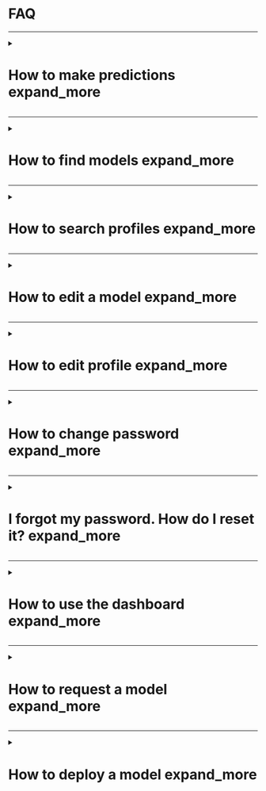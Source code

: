 # FAQ

---

<div class="markdown-details-container">
<details>
<summary>
<h1>
<span class="markdown-header-anchor">How to make predictions</span> 
<span class="material-icons">expand_more</span>
</h1>
</summary>

<div id="make-predictions">

_Shipped Brain_ lets you experiment with any model on the platform fast and easily. Every model has its unique endpoint and can be accessed from anywhere.
There are three main ways to make predictions:

-   Using the UI through a model's page
-   Via command line using cURL
-   API endpoint

## Making predictions using the UI

Every model has its own web page accessible through the url `app.shippedbrain.com/<model_name>/<model_version>`.
You can make predictions directly from the model's web page using the _Try it_ button located below the model's input example.
The prediction's input data can be edited by clicking on the `Edit Values` tab that's located above the input example pane and below the model's endpoint.
To make a prediction you must be logged in.

## Using the command line via cURL

You can easily make predictions using the command line via cURL. On the model's web page select the _cURL_ tab, located below the model's API endpoint. You can copy the command already populated with an input example to your command line and start predicting right away. The model's input and output schema can be consulted on the model's web page by clicking on _Model Input Schema_ and _Model Output Schema_, respectively.
Every prediction is performed the same way for every model:

-   Make a `POST` request to the select model's endpoint: `app.shippedbrain.com/<model_name>/<model_version>`
-   Provide your authorization token `Authorization: Bearer <auth_token>`
-   Send the data that you want to make predictions from as JSON

**Example:**

```bash
curl -X POST http://app.shippedbrain.com/api/v0/predict/<model_name>/<model_version> \
-H 'accept: application/json'  \
-H 'Content-Type: application/json' \
-H 'Authorization: Bearer <auth_token>' \
-d ' {"columns": ["<col_1>", ..., "<col_n>"],"data": [[v_1, ..., v_n], ...]}'
```

## Predicting using the API

All _Shipped Brain_ models have their unique API endpoint as `app.shippedbrain.com/<model_name>/<model_version>`.
Using the API is similar to using the cURL command. You can make predictions using the API endpoint by sending a `POST` request directly to the model's endpoint with the JSON data that you want to predict. The model's input and output schema can be consulted on the model's web page by clicking on _Model Input Schema_ and _Model Output Schema_ respectively.
Every prediction is performed the same way for every model:

-   Make a `POST` request to the select model's endpoint: `app.shippedbrain.com/<model_name>/<model_version>`
-   Provide your authorization token `Authorization: Bearer <auth_token>`
-   Send the data that you want to make predictions from as JSON

**Example:**
Using the **sentiment-analysis** model.

**Python**

```python
import requests

url = "https://app.shippedbrain.com/api/v0/predict/sentiment-analysis/1"

data = {
    "columns": [
        "text"
    ],
    "data": [
        ["I'm so happy"],
        ["not so good"]
    ]
}

def sentiment_analysis(data):
    results = requests.post(url, data)
    return results
```

**JavaScript**

```JavaScript
const data = {
    columns: [
        "text"
    ],
    data: [
        [ "I'm so happy" ],
        [ "not so good" ]
    ]
}

async function getSentimentAnalysis(data) {
    const url = 'https://app.shippedbrain.com/api/v0/predict/sentiment-analysis/1'
    const request = await fetch(url, { method: 'POST', body: data })
    const results = await request.json()

    return results
}

getSentimentAnalysis(data)
```

</div>

</details>
</div>

---

<div class="markdown-details-container">
<details>
<summary>
<h1>
<span class="markdown-header-anchor">How to find models</span> 
<span class="material-icons">expand_more</span>
</h1>
</summary>

<div id="find-models">

With _Shipped Brain_ you can find models and start using them right away. Search by name, hashtag and category. Filter by most popular, most recent and recently used.

## Searching by name, hashtag or category

Find the right model filtering by name, category or hashtag.

### Step 1

Go to the app's search bar located on the navigation menu.

### Step 2

Type your search on the app's search bar. It automatically searches for the model's name, hashtag and category.

Alternatively you can filter models directly from the [home page](https://app.shippedbrain.com) by selecting a category from the category pills.

## Finding the most popular and recent models

You can find the most popular, latest and recently used models uploaded to _Shipped Brain_.

### Step 1

Go to the [app's home page](https://app.shippedbrain.com)

### Step 2

On the left hand side click on the selection dropdown

### Step 3

Select a filter. You can filter models by:

-   Most Recent
-   Most Popular
-   Recently Used
</div>

</details>
</div>

---

<div class="markdown-details-container">
<details>
<summary>
<h1>
<span class="markdown-header-anchor">How to search profiles</span> 
<span class="material-icons">expand_more</span>
</h1>
</summary>

<div id="search-profiles">

Find amazing Data Scientists with a very quick search.

### Step 1

Go to the app's search bar located on the navigation menu.

### Step 2

Type the name of the profile that your searching for.

</div>

</details>
</div>

---

<div class="markdown-details-container">
<details>
<summary>
<h1>
<span class="markdown-header-anchor">How to edit a model</span> 
<span class="material-icons">expand_more</span>
</h1>
</summary>

<div id="edit-model">

You can edit the description and hashtags of your models anytime.
To edit a model you can go directly to the model's edit page `app.shippedbrain.com/<model_name>/edit` or go to the model's web page `app.shippedbrain.com/models/<model_name>` and click on the _Edit Model_ button, located on the top of the page on the right side of the model's name.

## Editing the model's Description

Edit the description text and click on `Save` for the changes to take effect.

## Editing model Categories

Selected model categories are displayed in magenta, while unselected categories are displayed in grey.

### Adding Categories

To add a model category click on the category you wish to add. If a category is unselected it will be displayed in grey, otherwise it will be displayed in magenta.

### Removing Categories

To remove a model category click on the category you wish to remove that is displayed in magenta.

## Editing model Hashtags

You can add and remove any model hashtag to your model.

### Adding model Hashtags

To add a hashtag type the hashtag that you want to add on the hashtag input box a click on the `+` button.

### Removing model Hashtags

To remove a hashtag click on the `x` button on the hashtag you wish to remove.

</div>

</details>
</div>

---

<div class="markdown-details-container">
<details>
<summary>
<h1>
<span class="markdown-header-anchor">How to edit profile</span> 
<span class="material-icons">expand_more</span>
</h1>
</summary>

<div id="edit-profile">

Provide other users with rich information about you and your work. You can improve your profile with a delightful about section and important hashtags on your areas of expertise and interest.

### Step 1

Hover your mouse over your avatar/username on the top right corner of the page header

### Step 2

Select _Account Settings_

### Step 3

Edit your _About_ text, _Name_ and _Hashtags_.

#### Editing your _About_ text

When editing your _About_ text don't forget to click _Save_.

#### Adding and deleting hashtags

To add a hashtag type the hashtag that you want to add on the hashtag input box and click on the `+` button.
To delete a hashtag click on the `x` button on the hashtag you wish to remove.

</div>

</details>
</div>

---

<div class="markdown-details-container">
<details>
<summary>
<h1>
<span class="markdown-header-anchor">How to change password</span> 
<span class="material-icons">expand_more</span>
</h1>
</summary>

<div id="change-password">

You can change your password at anytime through the user setting panel.
To change your password you must be logged in.

### Step 1

Hover your mouse over your avatar/username on the top right corner of the page header

### Step 2

Select _Account Settings_

### Step 3

In _New Password_ type your new password.

### Step 3

Confirm your password in _Confirm Password_

### Step 4

Click on _Save Password_ for changes to take effect.

</div>

</details>
</div>

---

<div class="markdown-details-container">
<details>
<summary>
<h1>
<span class="markdown-header-anchor">I forgot my password. How do I reset it?</span> 
<span class="material-icons">expand_more</span>
</h1>
</summary>

<div id="reset-password">

Whenever you forget your password you can easily recover it.

### Step 1

Got to the _Login_ page. Click on _Sign In_ on the top right corner of the app.

### Step 2

Click on _Forgot password?_.

### Step 3

Fill in your account e-mail and click on _Send Instructions_

### Step 4

Go to your e-mail inbox and follow the reset password instructions. You should have an e-mail from **info@shippedbrain.com** with a link to reset your password.

</div>

</details>
</div>

---

<div class="markdown-details-container">
<details>
<summary>
<h1>
<span class="markdown-header-anchor">How to use the dashboard</span> 
<span class="material-icons">expand_more</span>
</h1>
</summary>

<div id="dashboard">

Access all your statistics in one place.
Get insightful information from _Shipped Brain_ with intuitive dashboards with rich information about your models, requests and predictions.

### Step 1

Go to [your Dashboard](https://app.shippedbrain.com/dashboard)

### Step 2

Get insights from your models usage, uploads and predictions with gorgeous dashboards.

</div>

</details>
</div>

---

<div class="markdown-details-container">
<details>
<summary>
<h1>
<span class="markdown-header-anchor">How to request a model</span> 
<span class="material-icons">expand_more</span>
</h1>
</summary>

<div id="request-model">

Leverage the _Shipped Brain_ community to develop machine learning models that solve your problems. You can set an expiration date to your request and try the different models that the community proposes and select the model that fulfils your request and close it. You can close your request at any time.
With _Shipped Brain_ it's easy to try every model through its unique API endpoint.
To request a model you just need to fill a small form with your requirements.

### Step 1

Go to the [Model Requests page](https://app.shippedbrain.com/requests)

### Step 2

Click on the _Request model_ button on top of the model requests list

### Step 3

Fill the form displayed on the page

### Step 4

Click _Request_

### Step 5

Be notified and track your request status and model proposals.

</div>

</details>
</div>

---

<div class="markdown-details-container">
<details>
<summary>
<h1>
<span class="markdown-header-anchor">How to deploy a model</span> 
<span class="material-icons">expand_more</span>
</h1>
</summary>

<div id="deploy-model">

`pip install shippedbrain`

#### Using the CLI:

`shippedbrain upload --model_name My-Amazing-Model --run_id 6f252757005748708cd3aad75d1ff462`

#### Using the Python API:

Uploading a logged mlflow model from and existing `run_id` using the `shippedbrain.upload_run` function

```python
import pandas as pd
from sklearn import datasets
from sklearn.ensemble import RandomForestClassifier
import mlflow
import numpy as np
import mlflow.sklearn
from mlflow.models.signature import infer_signature

from shippedbrain import shippedbrain

iris = datasets.load_iris()
iris_train = pd.DataFrame(iris.data, columns=iris.featuhre_names)

    # each input has shape (4, 4)
input_example = np.array([
       [[  0,   0,   0,   0],
        [  0, 134,  25,  56],
        [253, 242, 195,   6],
        [  0,  93,  82,  82]],
       [[  0,  23,  46,   0],
        [ 33,  13,  36, 166],
        [ 76,  75,   0, 255],
        [ 33,  44,  11,  82]]
    ], dtype=np.uint8)

with mlflow.start_run(run_name="YOUR_RUN_NAME") as run:
    clf = RandomForestClassifier(max_depth=7, random_state=0)
    clf.fit(iris_train, iris.target)
    signature = infer_signature(iris_train, clf.predict(iris_train))
    mlflow.sklearn.log_model(clf, "iris_rf", signature=signature, input_example=input_example)


  shippedbrain.upload_run(
      run_id=run.info.run_id,
      email="YOUR_EMAIL", # can be left blank if env. var. SHIPPED_BRAIN_EMAIL is set
      password="YOUR_PASSWORD", # can be left blank if env. var. SHIPPED_BRAIN_PASSWORD is set
      model_name="YOUR_MODEL_NAME"
  )
```

Uploading a Random Forest model in scikit-learn using the `shippedbrain.upload_model` function

```python
from shippedbrain import shippedbrain
import pandas as pd
from sklearn import datasets
from sklearn.ensemble import RandomForestClassifier
from mlflow.models.signature import infer_signature

iris = datasets.load_iris()
iris_train = pd.DataFrame(iris.data, columns=iris.feature_names)
clf = RandomForestClassifier(max_depth=7, random_state=0)
clf.fit(iris_train, iris.target)

signature = infer_signature(iris_train, clf.predict(iris_train))

input_example = {
  "sepal length (cm)": 5.1,
  "sepal width (cm)": 3.5,
  "petal length (cm)": 1.4,
  "petal width (cm)": 0.2
}

# Upload the sklearn model
shippedbrain.upload_model(
    email="YOUR_EMAIL", # can be left blank if env. var. SHIPPED_BRAIN_EMAIL is set
    password="YOUR_PASSWORD", # can be left blank if env. var. SHIPPED_BRAIN_PASSWORD is set
    model_name="MODEL_NAME",
    signature=signature,
    input_example=input_example,
    sk_model=clf, # named arg. required by mlflow.sklearn.log_model
    artifact_path="sklearn-model" # named arg. required by mlflow.sklearn.log_model
)
```

Once you upload a model you'll be notified when it's finished by e-mail and get a push notification in the app.

You can track all your uploads on your [Dashboard](https://app.shippedbrain.com/dashboard).

</div>

</details>
</div>

